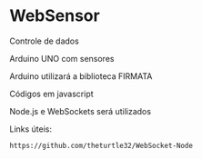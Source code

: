 <h1>WebSensor</h1>

Controle de dados

Arduino UNO com sensores

Arduino utilizará a biblioteca FIRMATA

Códigos em javascript

Node.js e WebSockets será utilizados

Links úteis:

	https://github.com/theturtle32/WebSocket-Node

